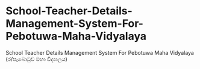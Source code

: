 # School-Teacher-Details-Management-System-For-Pebotuwa-Maha-Vidyalaya
School Teacher Details Management System For Pebotuwa Maha Vidyalaya (ර/පෑබොටුව මහා විද්‍යාලය)
